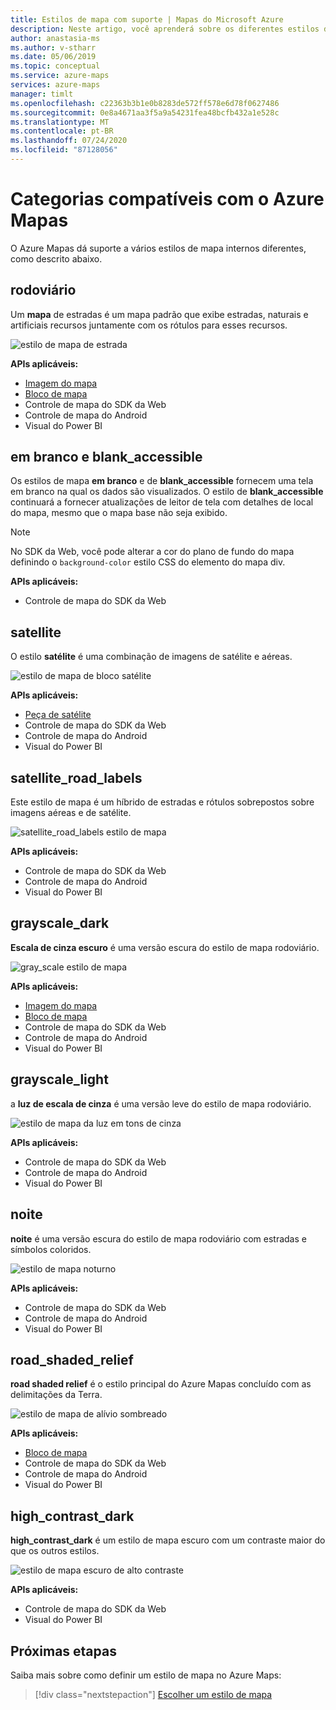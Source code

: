```yaml
---
title: Estilos de mapa com suporte | Mapas do Microsoft Azure
description: Neste artigo, você aprenderá sobre os diferentes estilos de renderização de mapa com suporte pelos mapas do Microsoft Azure.
author: anastasia-ms
ms.author: v-stharr
ms.date: 05/06/2019
ms.topic: conceptual
ms.service: azure-maps
services: azure-maps
manager: timlt
ms.openlocfilehash: c22363b3b1e0b8283de572ff578e6d78f0627486
ms.sourcegitcommit: 0e8a4671aa3f5a9a54231fea48bcfb432a1e528c
ms.translationtype: MT
ms.contentlocale: pt-BR
ms.lasthandoff: 07/24/2020
ms.locfileid: "87128056"
---
```

# <a name="azure-maps-supported-map-styles"></a>Categorias compatíveis com o Azure Mapas
O Azure Mapas dá suporte a vários estilos de mapa internos diferentes, como descrito abaixo.

## <a name="road"></a>rodoviário
Um **mapa** de estradas é um mapa padrão que exibe estradas, naturais e artificiais recursos juntamente com os rótulos para esses recursos.

![estilo de mapa de estrada](./media/supported-map-styles/road.png)

**APIs aplicáveis:**
* [Imagem do mapa](https://docs.microsoft.com/rest/api/maps/render/getmapimage)
* [Bloco de mapa](https://docs.microsoft.com/rest/api/maps/render/getmaptile)
* Controle de mapa do SDK da Web
* Controle de mapa do Android
* Visual do Power BI

## <a name="blank-and-blank_accessible"></a>em branco e blank_accessible

Os estilos de mapa **em branco** e de **blank_accessible** fornecem uma tela em branco na qual os dados são visualizados. O estilo de **blank_accessible** continuará a fornecer atualizações de leitor de tela com detalhes de local do mapa, mesmo que o mapa base não seja exibido.

> [!Note]
> No SDK da Web, você pode alterar a cor do plano de fundo do mapa definindo o `background-color` estilo CSS do elemento do mapa div.

**APIs aplicáveis:**
* Controle de mapa do SDK da Web

## <a name="satellite"></a>satellite 
O estilo **satélite** é uma combinação de imagens de satélite e aéreas.

![estilo de mapa de bloco satélite](./media/supported-map-styles/satellite.png)

**APIs aplicáveis:**
* [Peça de satélite](https://docs.microsoft.com/rest/api/maps/render/getmapimagerytilepreview)
* Controle de mapa do SDK da Web
* Controle de mapa do Android
* Visual do Power BI

## <a name="satellite_road_labels"></a>satellite_road_labels
Este estilo de mapa é um híbrido de estradas e rótulos sobrepostos sobre imagens aéreas e de satélite.

![satellite_road_labels estilo de mapa](./media/supported-map-styles/satellite-road-labels.png)

**APIs aplicáveis:**
* Controle de mapa do SDK da Web
* Controle de mapa do Android
* Visual do Power BI

## <a name="grayscale_dark"></a>grayscale_dark
**Escala de cinza escuro** é uma versão escura do estilo de mapa rodoviário.

![gray_scale estilo de mapa](./media/supported-map-styles/grayscale-dark.png)

**APIs aplicáveis:**
* [Imagem do mapa](https://docs.microsoft.com/rest/api/maps/render/getmapimage)
* [Bloco de mapa](https://docs.microsoft.com/rest/api/maps/render/getmaptile)
* Controle de mapa do SDK da Web 
* Controle de mapa do Android
* Visual do Power BI


## <a name="grayscale_light"></a>grayscale_light
a **luz de escala de cinza** é uma versão leve do estilo de mapa rodoviário.

![estilo de mapa da luz em tons de cinza](./media/supported-map-styles/grayscale-light.png)

**APIs aplicáveis:**
* Controle de mapa do SDK da Web
* Controle de mapa do Android
* Visual do Power BI


## <a name="night"></a>noite
**noite** é uma versão escura do estilo de mapa rodoviário com estradas e símbolos coloridos.

![estilo de mapa noturno](./media/supported-map-styles/night.png)

**APIs aplicáveis:**
* Controle de mapa do SDK da Web
* Controle de mapa do Android
* Visual do Power BI

## <a name="road_shaded_relief"></a>road_shaded_relief
**road shaded relief** é o estilo principal do Azure Mapas concluído com as delimitações da Terra.

![estilo de mapa de alívio sombreado](./media/supported-map-styles/shaded-relief.png)

**APIs aplicáveis:**
* [Bloco de mapa](https://docs.microsoft.com/rest/api/maps/render/getmaptile)
* Controle de mapa do SDK da Web
* Controle de mapa do Android
* Visual do Power BI

## <a name="high_contrast_dark"></a>high_contrast_dark

**high_contrast_dark** é um estilo de mapa escuro com um contraste maior do que os outros estilos.

![estilo de mapa escuro de alto contraste](./media/supported-map-styles/high-contrast-dark.png)

**APIs aplicáveis:**
* Controle de mapa do SDK da Web
* Visual do Power BI

## <a name="next-steps"></a>Próximas etapas

Saiba mais sobre como definir um estilo de mapa no Azure Maps:

> [!div class="nextstepaction"]
> [Escolher um estilo de mapa](https://docs.microsoft.com/azure/azure-maps/choose-map-style)
